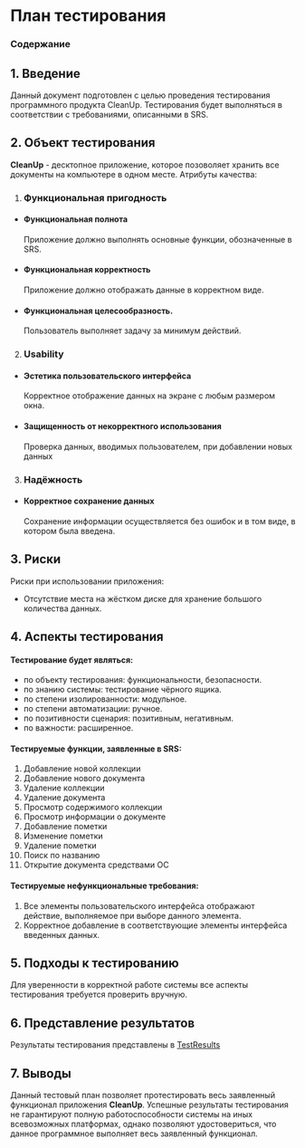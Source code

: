 # План тестирования

### Содержание

## 1. Введение

Данный документ подготовлен с целью проведения тестирования программного продукта CleanUp. Тестирования будет выполняться в соответствии с требованиями, описанными в SRS.

## 2. Объект тестирования
**CleanUp** - десктопное приложение, которое позоволяет хранить все документы на компьютере в одном месте.
Атрибуты качества:
1.  ### Функциональная пригодность
-   #### Функциональная полнота

    Приложение должно выполнять основные функции, обозначенные в SRS.
-   #### Функциональная корректность
 
    Приложение должно отображать данные в корректном виде.
-   #### Функциональная целесообразность.
 
    Пользователь выполняет задачу за минимум действий.
2.  ### Usability

-   #### Эстетика пользовательского интерфейса  
    
    Корректное отображение данных на экране с любым размером окна.
-   #### Защищенность от некорректного использования  
    
    Проверка данных, вводимых пользователем, при добавлении новых данных
 3. ### Надёжность
  - #### Корректное сохранение данных 
	 
     Сохранение информации осуществляется без ошибок и в том виде, в котором была введена.

## 3. Риски

Риски при использовании приложения:

-   Отсутствие места на жёстком диске для хранение большого количества данных.

## 4. Аспекты тестирования

#### Тестирование будет являться:
- по объекту тестирования: функциональности, безопасности.
- по знанию системы: тестирование чёрного ящика.
- по степени изолированности: модульное.
- по степени автоматизации: ручное.
- по позитивности сценария: позитивным, негативным.
- по важности: расширенное.

#### Тестируемые  функции, заявленные в SRS:  

1. Добавление новой коллекции
2. Добавление нового документа
3. Удаление коллекции
4. Удаление документа
5. Просмотр содержимого коллекции
6. Просмотр информации о документе 
7. Добавление пометки
8. Изменение пометки
9. Удаление пометки
10. Поиск по названию
11. Открытие документа средствами ОС

#### Тестируемые  нефункциональные требования:
1. Все элементы пользовательского интерфейса отображают действие, выполняемое при выборе данного элемента.
2. Корректное добавление в соответствующие элементы интерфейса введенных данных.

## 5. Подходы к тестированию

Для уверенности в корректной работе системы все аспекты тестирования требуется проверить вручную.
## 6. Представление результатов

Результаты тестирования представлены в [TestResults](https://github.com/Dooml3unny/CleanUp/blob/master/Documents/TestResults.md)

## 7. Выводы

Данный тестовый план позволяет протестировать весь заявленный функционал приложения **CleanUp**.  Успешные результаты тестирования не гарантируют полную работоспособности системы на иных всевозможных платформах, однако позволяют удостовериться, что данное программное выполняет весь заявленный функционал.
